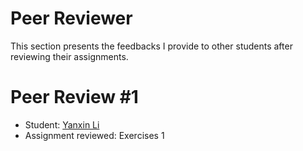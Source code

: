 

# Peer Reviewer

This section presents the feedbacks I provide to other students after reviewing their assignments. 

# Peer Review #1
- Student: [Yanxin Li](https://github.com/Cindy-UTSDS/BigData)
- Assignment reviewed: Exercises 1

